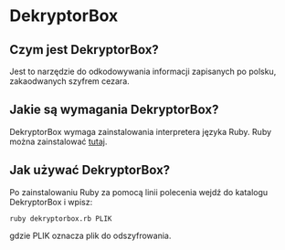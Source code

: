 # DekryptorBox
## Czym jest DekryptorBox?
Jest to narzędzie do odkodowywania informacji zapisanych po polsku, 
zakaodwanych szyfrem cezara.
## Jakie są wymagania DekryptorBox?
DekryptorBox wymaga zainstalowania interpretera języka Ruby. 
Ruby można zainstalować [tutaj](https://www.ruby-lang.org/en/downloads/).
## Jak używać DekryptorBox?
Po zainstalowaniu Ruby za pomocą linii polecenia wejdź do katalogu 
DekryptorBox i wpisz:
```
ruby dekryptorbox.rb PLIK
```
gdzie PLIK oznacza plik do odszyfrowania.
